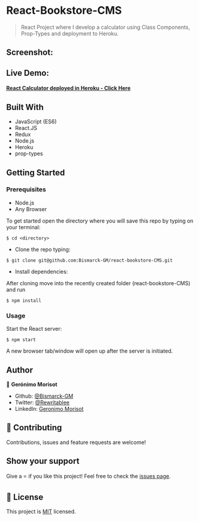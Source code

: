 # React-Bookstore-CMS

> React Project where I develop a calculator using Class Components, Prop-Types and deployment to Heroku.

## Screenshot:
<!-- ![ScreenShot](./Screenshot.png) -->


## Live Demo:

#### [React Calculator deployed in Heroku - Click Here](https://naked-cms-bookstore.herokuapp.com/)

## Built With

- JavaScript (ES6)
- React.JS
- Redux
- Node.js
- Heroku
- prop-types

## Getting Started

### Prerequisites

- Node.js
- Any Browser

To get started open the directory where you will save this repo by typing on your terminal:

```
$ cd <directory>
```

- Clone the repo typing:

```
$ git clone git@github.com:Bismarck-GM/react-bookstore-CMS.git
```

- Install dependencies:

After cloning move into the recently created folder (react-bookstore-CMS) and run

```
$ npm install
```

### Usage

Start the React server:

```
$ npm start
```

A new browser tab/window will open up after the server is initiated.

## Author

👤 **Gerónimo Morisot**

- Github: [@Bismarck-GM](https://github.com/Bismarck-GM)
- Twitter: [@Rewritablee](https://twitter.com/Rewritablee)
- LinkedIn: [Geronimo Morisot](https://linkedin.com/in/geronimomorisot)

## 🤝 Contributing

Contributions, issues and feature requests are welcome!

## Show your support

Give a ⭐️ if you like this project!
Feel free to check the [issues page](issues/).

## 📝 License

This project is [MIT](lic.url) licensed.